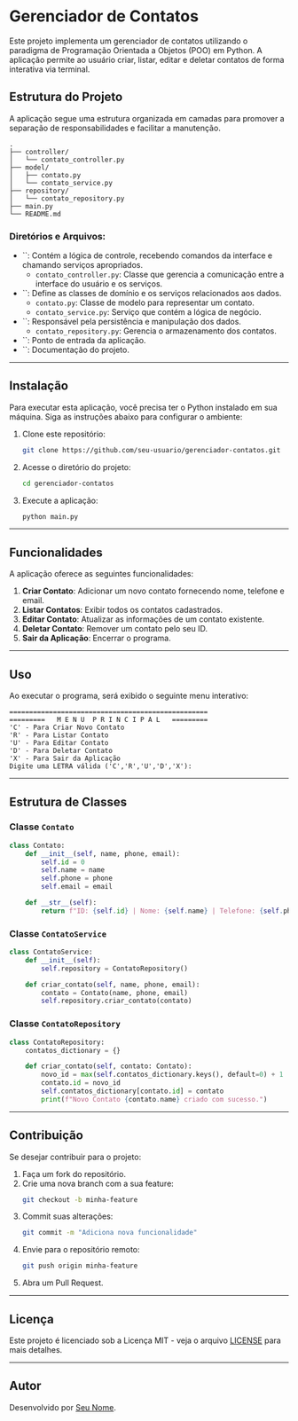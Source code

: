 # Gerenciador de Contatos

Este projeto implementa um gerenciador de contatos utilizando o paradigma de Programação Orientada a Objetos (POO) em Python. A aplicação permite ao usuário criar, listar, editar e deletar contatos de forma interativa via terminal.

## Estrutura do Projeto

A aplicação segue uma estrutura organizada em camadas para promover a separação de responsabilidades e facilitar a manutenção.

```
.
├── controller/
│   └── contato_controller.py
├── model/
│   ├── contato.py
│   └── contato_service.py
├── repository/
│   └── contato_repository.py
├── main.py
└── README.md
```

### Diretórios e Arquivos:

- \`\`: Contém a lógica de controle, recebendo comandos da interface e chamando serviços apropriados.
  - `contato_controller.py`: Classe que gerencia a comunicação entre a interface do usuário e os serviços.
- \`\`: Define as classes de domínio e os serviços relacionados aos dados.
  - `contato.py`: Classe de modelo para representar um contato.
  - `contato_service.py`: Serviço que contém a lógica de negócio.
- \`\`: Responsável pela persistência e manipulação dos dados.
  - `contato_repository.py`: Gerencia o armazenamento dos contatos.
- \`\`: Ponto de entrada da aplicação.
- \`\`: Documentação do projeto.

---

## Instalação

Para executar esta aplicação, você precisa ter o Python instalado em sua máquina. Siga as instruções abaixo para configurar o ambiente:

1. Clone este repositório:

   ```bash
   git clone https://github.com/seu-usuario/gerenciador-contatos.git
   ```

2. Acesse o diretório do projeto:

   ```bash
   cd gerenciador-contatos
   ```

3. Execute a aplicação:

   ```bash
   python main.py
   ```

---

## Funcionalidades

A aplicação oferece as seguintes funcionalidades:

1. **Criar Contato**: Adicionar um novo contato fornecendo nome, telefone e email.
2. **Listar Contatos**: Exibir todos os contatos cadastrados.
3. **Editar Contato**: Atualizar as informações de um contato existente.
4. **Deletar Contato**: Remover um contato pelo seu ID.
5. **Sair da Aplicação**: Encerrar o programa.

---

## Uso

Ao executar o programa, será exibido o seguinte menu interativo:

```
==================================================
=========   M E N U  P R I N C I P A L   =========
'C' - Para Criar Novo Contato
'R' - Para Listar Contato
'U' - Para Editar Contato
'D' - Para Deletar Contato
'X' - Para Sair da Aplicação
Digite uma LETRA válida ('C','R','U','D','X'):
```

---

## Estrutura de Classes

### Classe `Contato`

```python
class Contato:
    def __init__(self, name, phone, email):
        self.id = 0
        self.name = name
        self.phone = phone
        self.email = email

    def __str__(self):
        return f"ID: {self.id} | Nome: {self.name} | Telefone: {self.phone} | Email: {self.email}"
```

### Classe `ContatoService`

```python
class ContatoService:
    def __init__(self):
        self.repository = ContatoRepository()

    def criar_contato(self, name, phone, email):
        contato = Contato(name, phone, email)
        self.repository.criar_contato(contato)
```

### Classe `ContatoRepository`

```python
class ContatoRepository:
    contatos_dictionary = {}

    def criar_contato(self, contato: Contato):
        novo_id = max(self.contatos_dictionary.keys(), default=0) + 1
        contato.id = novo_id
        self.contatos_dictionary[contato.id] = contato
        print(f"Novo Contato {contato.name} criado com sucesso.")
```

---

## Contribuição

Se desejar contribuir para o projeto:

1. Faça um fork do repositório.
2. Crie uma nova branch com a sua feature:
   ```bash
   git checkout -b minha-feature
   ```
3. Commit suas alterações:
   ```bash
   git commit -m "Adiciona nova funcionalidade"
   ```
4. Envie para o repositório remoto:
   ```bash
   git push origin minha-feature
   ```
5. Abra um Pull Request.

---

## Licença

Este projeto é licenciado sob a Licença MIT - veja o arquivo [LICENSE](LICENSE) para mais detalhes.

---

## Autor

Desenvolvido por [Seu Nome](https://github.com/seu-usuario).

